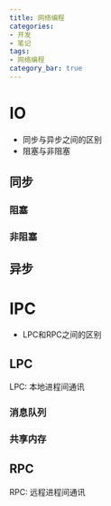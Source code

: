 ```yaml
---
title: 网络编程
categories:
- 开发
- 笔记
tags:
- 网络编程
category_bar: true
---
```


# IO
* 同步与异步之间的区别
* 阻塞与非阻塞
## 同步
### 阻塞
### 非阻塞
## 异步
# IPC
* LPC和RPC之间的区别
## LPC
LPC: 本地进程间通讯
### 消息队列
### 共享内存
## RPC
RPC: 远程进程间通讯
